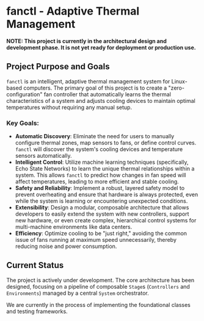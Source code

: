 # fanctl - Adaptive Thermal Management

**NOTE: This project is currently in the architectural design and development phase. It is not yet ready for deployment or production use.**

## Project Purpose and Goals

`fanctl` is an intelligent, adaptive thermal management system for Linux-based computers. The primary goal of this project is to create a "zero-configuration" fan controller that automatically learns the thermal characteristics of a system and adjusts cooling devices to maintain optimal temperatures without requiring any manual setup.

### Key Goals:

-   **Automatic Discovery**: Eliminate the need for users to manually configure thermal zones, map sensors to fans, or define control curves. `fanctl` will discover the system's cooling devices and temperature sensors automatically.
-   **Intelligent Control**: Utilize machine learning techniques (specifically, Echo State Networks) to learn the unique thermal relationships within a system. This allows `fanctl` to predict how changes in fan speed will affect temperatures, leading to more efficient and stable cooling.
-   **Safety and Reliability**: Implement a robust, layered safety model to prevent overheating and ensure that hardware is always protected, even while the system is learning or encountering unexpected conditions.
-   **Extensibility**: Design a modular, composable architecture that allows developers to easily extend the system with new controllers, support new hardware, or even create complex, hierarchical control systems for multi-machine environments like data centers.
-   **Efficiency**: Optimize cooling to be "just right," avoiding the common issue of fans running at maximum speed unnecessarily, thereby reducing noise and power consumption.

## Current Status

The project is actively under development. The core architecture has been designed, focusing on a pipeline of composable `Stage`s (`Controllers` and `Environments`) managed by a central `System` orchestrator.

We are currently in the process of implementing the foundational classes and testing frameworks.
